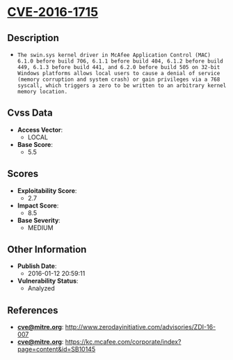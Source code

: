 
# [CVE-2016-1715](https://cve.mitre.org/cgi-bin/cvename.cgi?name=CVE-2016-1715)

## Description

- `The swin.sys kernel driver in McAfee Application Control (MAC) 6.1.0 before build 706, 6.1.1 before build 404, 6.1.2 before build 449, 6.1.3 before build 441, and 6.2.0 before build 505 on 32-bit Windows platforms allows local users to cause a denial of service (memory corruption and system crash) or gain privileges via a 768 syscall, which triggers a zero to be written to an arbitrary kernel memory location.`

## Cvss Data

- **Access Vector**:
  - LOCAL
- **Base Score**:
  - 5.5

## Scores

- **Exploitability Score**:
  - 2.7
- **Impact Score**:
  - 8.5
- **Base Severity**:
  - MEDIUM

## Other Information

- **Publish Date**:
  - 2016-01-12 20:59:11
- **Vulnerability Status**:
  - Analyzed

## References

- **cve@mitre.org**: http://www.zerodayinitiative.com/advisories/ZDI-16-007
- **cve@mitre.org**: https://kc.mcafee.com/corporate/index?page=content&id=SB10145
